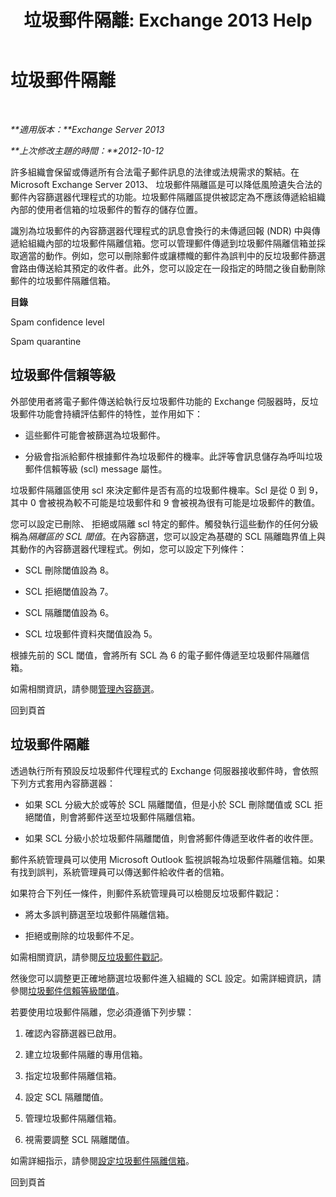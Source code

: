 ﻿---
title: '垃圾郵件隔離: Exchange 2013 Help'
TOCTitle: 垃圾郵件隔離
ms:assetid: 4535496f-de6a-43df-8e53-c9a97f65cccc
ms:mtpsurl: https://technet.microsoft.com/zh-tw/library/Aa997692(v=EXCHG.150)
ms:contentKeyID: 50473152
ms.date: 05/21/2018
mtps_version: v=EXCHG.150
ms.translationtype: MT
---

# 垃圾郵件隔離

 

_**適用版本：**Exchange Server 2013_

_**上次修改主題的時間：**2012-10-12_

許多組織會保留或傳遞所有合法電子郵件訊息的法律或法規需求的繫結。在 Microsoft Exchange Server 2013、 垃圾郵件隔離區是可以降低風險遺失合法的郵件內容篩選器代理程式的功能。垃圾郵件隔離區提供被認定為不應該傳遞給組織內部的使用者信箱的垃圾郵件的暫存的儲存位置。

識別為垃圾郵件的內容篩選器代理程式的訊息會換行的未傳遞回報 (NDR) 中與傳遞給組織內部的垃圾郵件隔離信箱。您可以管理郵件傳遞到垃圾郵件隔離信箱並採取適當的動作。例如，您可以刪除郵件或讓標幟的郵件為誤判中的反垃圾郵件篩選會路由傳送給其預定的收件者。此外，您可以設定在一段指定的時間之後自動刪除郵件的垃圾郵件隔離信箱。

**目錄**

Spam confidence level

Spam quarantine

## 垃圾郵件信賴等級

外部使用者將電子郵件傳送給執行反垃圾郵件功能的 Exchange 伺服器時，反垃圾郵件功能會持續評估郵件的特性，並作用如下：

  - 這些郵件可能會被篩選為垃圾郵件。

  - 分級會指派給郵件根據郵件為垃圾郵件的機率。此評等會訊息儲存為呼叫垃圾郵件信賴等級 (scl) message 屬性。

垃圾郵件隔離區使用 scl 來決定郵件是否有高的垃圾郵件機率。Scl 是從 0 到 9，其中 0 會被視為較不可能是垃圾郵件和 9 會被視為很有可能是垃圾郵件的數值。

您可以設定已刪除、 拒絕或隔離 scl 特定的郵件。觸發執行這些動作的任何分級稱為*隔離區的 SCL 閾值*。在內容篩選，您可以設定為基礎的 SCL 隔離臨界值上與其動作的內容篩選器代理程式。例如，您可以設定下列條件：

  - SCL 刪除閾值設為 8。

  - SCL 拒絕閾值設為 7。

  - SCL 隔離閾值設為 6。

  - SCL 垃圾郵件資料夾閾值設為 5。

根據先前的 SCL 閾值，會將所有 SCL 為 6 的電子郵件傳遞至垃圾郵件隔離信箱。

如需相關資訊，請參閱[管理內容篩選](manage-content-filtering-exchange-2013-help.md)。

回到頁首

## 垃圾郵件隔離

透過執行所有預設反垃圾郵件代理程式的 Exchange 伺服器接收郵件時，會依照下列方式套用內容篩選器：

  - 如果 SCL 分級大於或等於 SCL 隔離閾值，但是小於 SCL 刪除閾值或 SCL 拒絕閾值，則會將郵件送至垃圾郵件隔離信箱。

  - 如果 SCL 分級小於垃圾郵件隔離閾值，則會將郵件傳遞至收件者的收件匣。

郵件系統管理員可以使用 Microsoft Outlook 監視誤報為垃圾郵件隔離信箱。如果有找到誤判，系統管理員可以傳送郵件給收件者的信箱。

如果符合下列任一條件，則郵件系統管理員可以檢閱反垃圾郵件戳記：

  - 將太多誤判篩選至垃圾郵件隔離信箱。

  - 拒絕或刪除的垃圾郵件不足。

如需相關資訊，請參閱[反垃圾郵件戳記](anti-spam-stamps-exchange-2013-help.md)。

然後您可以調整更正確地篩選垃圾郵件進入組織的 SCL 設定。如需詳細資訊，請參閱[垃圾郵件信賴等級閾值](spam-confidence-level-threshold-exchange-2013-help.md)。

若要使用垃圾郵件隔離，您必須遵循下列步驟：

1.  確認內容篩選器已啟用。

2.  建立垃圾郵件隔離的專用信箱。

3.  指定垃圾郵件隔離信箱。

4.  設定 SCL 隔離閾值。

5.  管理垃圾郵件隔離信箱。

6.  視需要調整 SCL 隔離閾值。

如需詳細指示，請參閱[設定垃圾郵件隔離信箱](configure-a-spam-quarantine-mailbox-exchange-2013-help.md)。

回到頁首

